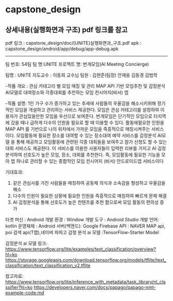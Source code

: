 # capstone_design

상세내용(실행화면과 구조) pdf 링크를 참고
---
pdf 링크 : capstone_design/doc/[UNITE]실행화면과_구조.pdf
apk : capstone_design/android/app/debug/app-debug.apk
***

팀 번호: 54팀
팀 명:UNITE
프로젝트 명: 번개모임(AI Meeting Concierge)

팀명 : UNITE
지도교수 : 이동희 교수님
팀원 : 김현준(팀장)
안재웅
김동경
김범학

-작품 개요 : 관심 카테고리 별 모임 매칭 및 관리
MAP API 기반 모임추천 및 감정분석
AI모델로 대여장소와 각종대회를 추천하는
모임 컨시어지(비서) 앱

-작품 설명:
1인 가구 수가 증가하고 있는 추세에 사람들의 우울감을 해소시키위해 정기적인 모임을 개설하고 관리하는 서비스 제공한다. 모임은 관심 카테고리를 설정하여 이용자가 관심있을만한 모임을 우선으로 보여준다.
번개모임은 단기적인 모임으로 타지역에 갔을 때나 급하게 다수의 인원을 필요로 할 때 이용할 수 있다. 활동에필요한 인원을
MAP API
를 기반으로 나의 위치에서 가까운 모임을 즉흥적으로 매칭시켜주는 서비스이다.
모임활동에 필요한 장소를 대여할 수 있는 장소대여 예약 서비스를
감정분석 AI모델
을 통해 제공하고 모임활동에 관련된 각종 대회들을 보여주고 참가 신청도 할 수 있는 대회 서비스도 제공한다.
이 서비스를 이용한 사용자들이 입력한 리뷰를 가지고 AI 감정분석하여 선호도가 높은 모임, 장소, 대회를 추천한다. 즉, 모임활동에 필요한 기능을 모아 앱 하나로 관리할 수 있는 종합적인
모임 컨시어지
(비서) 안드로이드앱 서비스이다


기대효과:
1. 같은 관심사를 가진 사람들을 매칭하여 공동체 의식과 소속감을 형성하고
   우울감을 해소
2. 다수의 인원이 필요한 상황에 필요한 인원을
   즉흥적으로 매칭하여
   빠르게 문제 해결
3. AI 감정분석을 통해 선호도가 높은 컨텐츠를 추천
   함으로써 모임 활동의 편의성 증가

타겟 머신 : Android
개발 환경 : Window
개발 도구 : Android Studio
개발 언어: kotlin
운영체제 : Android
서버(백엔드): Google Firebase
API : NAVER MAP api, poi 검색 api(T맵),네이버 파파고
감정 분석 ai 모델 :TensorFlow-Starter Model

감정분석 ai 모델 링크:
https://www.tensorflow.org/lite/examples/text_classification/overview?hl=ko
https://storage.googleapis.com/download.tensorflow.org/models/tflite/text_classification/text_classification_v2.tflite

참고자료:
https://www.tensorflow.org/lite/inference_with_metadata/task_library/nl_classifier?hl=ko
https://developers.naver.com/docs/papago/papago-nmt-example-code.md
